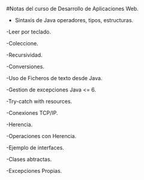 #Notas del curso de Desarrollo de Aplicaciones Web.

- Sintaxis de Java operadores, tipos, estructuras.

-Leer por teclado.

-Coleccione.

-Recursividad.

-Conversiones.

-Uso de Ficheros de texto desde Java.

-Gestion de excepciones Java <= 6.

-Try-catch with resources.

-Conexiones TCP/IP.

-Herencia.

-Operaciones con Herencia.

-Ejemplo de interfaces.

-Clases abtractas.

-Excepciones Propias.
